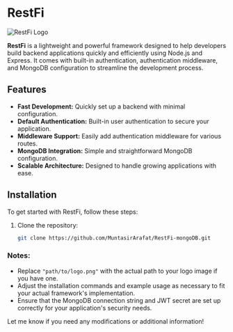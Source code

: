 # RestFi

![RestFi Logo](path/to/logo.png) <!-- Update with your logo's path -->

**RestFi** is a lightweight and powerful framework designed to help developers build backend applications quickly and efficiently using Node.js and Express. It comes with built-in authentication, authentication middleware, and MongoDB configuration to streamline the development process.

## Features

- **Fast Development:** Quickly set up a backend with minimal configuration.
- **Default Authentication:** Built-in user authentication to secure your application.
- **Middleware Support:** Easily add authentication middleware for various routes.
- **MongoDB Integration:** Simple and straightforward MongoDB configuration.
- **Scalable Architecture:** Designed to handle growing applications with ease.

## Installation

To get started with RestFi, follow these steps:

1. Clone the repository:

   ```bash
   git clone https://github.com/MuntasirArafat/RestFi-mongoDB.git
   ```

### Notes:

- Replace `"path/to/logo.png"` with the actual path to your logo image if you have one.
- Adjust the installation commands and example usage as necessary to fit your actual framework's implementation.
- Ensure that the MongoDB connection string and JWT secret are set up correctly for your application's security needs.

Let me know if you need any modifications or additional information!

